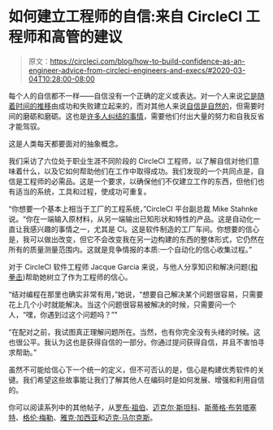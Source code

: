 # 如何建立工程师的自信:来自 CircleCI 工程师和高管的建议

> 原文：<https://circleci.com/blog/how-to-build-confidence-as-an-engineer-advice-from-circleci-engineers-and-execs/#2020-03-04T10:28:00-08:00>

每个人的自信都不一样——自信没有一个正确的定义或表达。对一个人来说[它是随着时间的推移](https://circleci.com/blog/how-to-build-confidence-as-an-engineer-an-interview-with-rob-zuber-circleci-cto/)由成功和失败建立起来的，而对其他人来说[自信是自然的](https://circleci.com/blog/how-to-build-confidence-as-an-engineer-an-interview-with-michael-stahnke-circleci-vp-of-platform/)，但需要时间的磨砺和磨砺。这也是[许多人纠结的事情](https://circleci.com/blog/how-to-build-confidence-as-an-engineer-an-interview-with-michael-stahnke-circleci-vp-of-platform/)，需要他们付出大量的努力和自我反省才能驾驭。

这是人类每天都要面对的抽象概念。

我们采访了六位处于职业生涯不同阶段的 CircleCI 工程师，以了解自信对他们意味着什么，以及它如何帮助他们在工作中取得成功。我们发现的一个共同点是，自信是工程师的必需品。这是一个要求，以确保他们不仅建立工作的东西，但他们也有适当的系统，工具和过程，使成功可重复。

“你想要一个基本上相当于工厂的工程系统，”CircleCI 平台副总裁 Mike Stahnke 说。“你在一端输入原材料，从另一端输出已知形状和特性的产品。这是自动化一直让我感兴趣的事情之一，尤其是 CI。这是软件制造的工厂车间。你想要的信心是，我可以做出改变，但它不会改变我在另一边构建的东西的整体形式，它仍然在所有的质量测量范围内。这就是竞争情报的本质:一个自动化的信心收集过程。”

对于 CircleCI 软件工程师 Jacque Garcia 来说，与他人分享知识和解决问题([和拳击](https://circleci.com/blog/how-to-build-confidence-as-an-engineer-an-interview-with-jacque-garcia-circleci-software-engineer/))帮助她树立了作为工程师的信心。

“结对编程在那里也确实非常有用，”她说，“想要自己解决某个问题很容易，只需要花上几个小时就能解决。当这个问题很容易被解决的时候，只需要问一个人，“嘿，你遇到过这个问题吗？”"

“在配对之前，我试图真正理解问题所在。当然，也有你完全没有头绪的时候。这也很公平。我认为这也是获得自信的一部分。你通过提问获得自信，并且不害怕寻求帮助。”

虽然不可能给信心下一个统一的定义，但不可否认的是，信心是构建优秀软件的关键。我们希望这些故事能让我们了解其他人在编码时是如何发展、增强和利用自信的。

你可以阅读系列中的其他帖子，从[罗布·祖伯](https://circleci.com/blog/how-to-build-confidence-as-an-engineer-an-interview-with-rob-zuber-circleci-cto/)、[迈克尔·斯坦科](https://circleci.com/blog/how-to-build-confidence-as-an-engineer-an-interview-with-michael-stahnke-circleci-vp-of-platform/)、[斯蒂格·布劳塔塞特](https://circleci.com/blog/how-to-build-confidence-as-an-engineer-an-interview-with-stig-brautaset-circleci-staff-software-engineer/)、[格伦·梅勒](https://circleci.com/blog/how-to-build-confidence-as-an-engineer-an-interview-with-glen-mailer-circleci-staff-software-engineer/)、[雅克·加西亚](https://circleci.com/blog/how-to-build-confidence-as-an-engineer-an-interview-with-jacque-garcia-circleci-software-engineer/)和[迈克·马尔克斯](https://circleci.com/blog/how-to-build-confidence-as-an-engineer-an-interview-with-mike-marquez-circleci-senior-release-engineer/)。